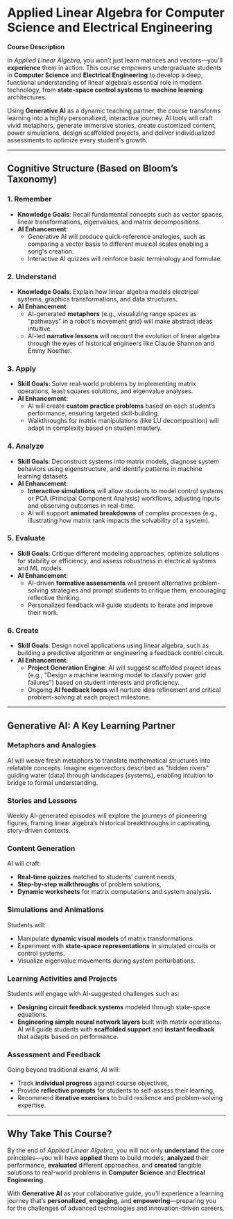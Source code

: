 # **Applied Linear Algebra for Computer Science and Electrical Engineering**

**Course Description**

In *Applied Linear Algebra*, you won’t just learn matrices and vectors—you'll **experience** them in action. This course empowers undergraduate students in **Computer Science** and **Electrical Engineering** to develop a deep, functional understanding of linear algebra’s essential role in modern technology, from **state-space control systems** to **machine learning** architectures.

Using **Generative AI** as a dynamic teaching partner, the course transforms learning into a highly personalized, interactive journey. AI tools will craft vivid metaphors, generate immersive stories, create customized content, power simulations, design scaffolded projects, and deliver individualized assessments to optimize every student's growth.

---

## **Cognitive Structure (Based on Bloom’s Taxonomy)**

### **1. Remember**
- **Knowledge Goals**: Recall fundamental concepts such as vector spaces, linear transformations, eigenvalues, and matrix decompositions.
- **AI Enhancement**: 
  - Generative AI will produce quick-reference analogies, such as comparing a vector basis to different musical scales enabling a song's creation.
  - Interactive AI quizzes will reinforce basic terminology and formulae.

### **2. Understand**
- **Knowledge Goals**: Explain how linear algebra models electrical systems, graphics transformations, and data structures.
- **AI Enhancement**:
  - AI-generated **metaphors** (e.g., visualizing range spaces as "pathways" in a robot's movement grid) will make abstract ideas intuitive.
  - AI-led **narrative lessons** will recount the evolution of linear algebra through the eyes of historical engineers like Claude Shannon and Emmy Noether.

### **3. Apply**
- **Skill Goals**: Solve real-world problems by implementing matrix operations, least squares solutions, and eigenvalue analyses.
- **AI Enhancement**:
  - AI will create **custom practice problems** based on each student’s performance, ensuring targeted skill-building.
  - Walkthroughs for matrix manipulations (like LU decomposition) will adapt in complexity based on student mastery.

### **4. Analyze**
- **Skill Goals**: Deconstruct systems into matrix models, diagnose system behaviors using eigenstructure, and identify patterns in machine learning datasets.
- **AI Enhancement**:
  - **Interactive simulations** will allow students to model control systems or PCA (Principal Component Analysis) workflows, adjusting inputs and observing outcomes in real-time.
  - AI will support **animated breakdowns** of complex processes (e.g., illustrating how matrix rank impacts the solvability of a system).

### **5. Evaluate**
- **Skill Goals**: Critique different modeling approaches, optimize solutions for stability or efficiency, and assess robustness in electrical systems and ML models.
- **AI Enhancement**:
  - AI-driven **formative assessments** will present alternative problem-solving strategies and prompt students to critique them, encouraging reflective thinking.
  - Personalized feedback will guide students to iterate and improve their work.

### **6. Create**
- **Skill Goals**: Design novel applications using linear algebra, such as building a predictive algorithm or engineering a feedback control circuit.
- **AI Enhancement**:
  - **Project Generation Engine**: AI will suggest scaffolded project ideas (e.g., "Design a machine learning model to classify power grid failures") based on student interests and proficiency.
  - Ongoing **AI feedback loops** will nurture idea refinement and critical problem-solving at each project milestone.

---

## **Generative AI: A Key Learning Partner**

### **Metaphors and Analogies**
AI will weave fresh metaphors to translate mathematical structures into relatable concepts. Imagine eigenvectors described as "hidden rivers" guiding water (data) through landscapes (systems), enabling intuition to bridge to formal understanding.

### **Stories and Lessons**
Weekly AI-generated episodes will explore the journeys of pioneering figures, framing linear algebra’s historical breakthroughs in captivating, story-driven contexts.

### **Content Generation**
AI will craft:
- **Real-time quizzes** matched to students’ current needs,
- **Step-by-step walkthroughs** of problem solutions,
- **Dynamic worksheets** for matrix computations and system analysis.

### **Simulations and Animations**
Students will:
- Manipulate **dynamic visual models** of matrix transformations.
- Experiment with **state-space representations** in simulated circuits or control systems.
- Visualize eigenvalue movements during system perturbations.

### **Learning Activities and Projects**
Students will engage with AI-suggested challenges such as:
- **Designing circuit feedback systems** modeled through state-space equations.
- **Engineering simple neural network layers** built with matrix operations.
AI will guide students with **scaffolded support** and **instant feedback** that adapts based on performance.

### **Assessment and Feedback**
Going beyond traditional exams, AI will:
- Track **individual progress** against course objectives,
- Provide **reflective prompts** for students to self-assess their learning,
- Recommend **iterative exercises** to build resilience and problem-solving expertise.

---

## **Why Take This Course?**

By the end of *Applied Linear Algebra*, you will not only **understand** the core principles—you will have **applied** them to build models, **analyzed** their performance, **evaluated** different approaches, and **created** tangible solutions to real-world problems in **Computer Science** and **Electrical Engineering**.

With **Generative AI** as your collaborative guide, you’ll experience a learning journey that’s **personalized**, **engaging**, and **empowering**—preparing you for the challenges of advanced technologies and innovation-driven careers.